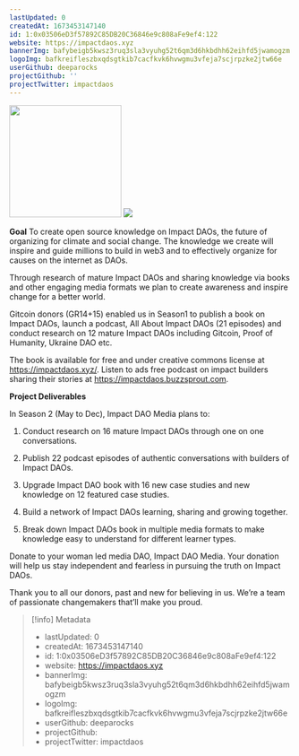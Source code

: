```yaml
---
lastUpdated: 0
createdAt: 1673453147140
id: 1:0x03506eD3f57892C85DB20C36846e9c808aFe9ef4:122
website: https://impactdaos.xyz
bannerImg: bafybeigb5kwsz3ruq3sla3vyuhg52t6qm3d6hkbdhh62eihfd5jwamogzm
logoImg: bafkreifleszbxqdsgtkib7cacfkvk6hvwgmu3vfeja7scjrpzke2jtw66e
userGithub: deeparocks
projectGithub: ''
projectTwitter: impactdaos
---
```


<img style="width: 200px" src="https://ipfs-grants-stack.gitcoin.co/ipfs/bafkreifleszbxqdsgtkib7cacfkvk6hvwgmu3vfeja7scjrpzke2jtw66e">

<img src="https://ipfs-grants-stack.gitcoin.co/ipfs/bafybeigb5kwsz3ruq3sla3vyuhg52t6qm3d6hkbdhh62eihfd5jwamogzm">

**Goal**
To create open source knowledge on Impact DAOs, the future of organizing for climate and social change. The knowledge we create will inspire and guide millions to build in web3 and to effectively organize for causes on the internet as DAOs. 

Through research of mature Impact DAOs and sharing knowledge via books and other engaging media formats we plan to create awareness and inspire change for a better world. 

Gitcoin donors (GR14+15) enabled us in Season1 to publish a book on Impact DAOs, launch a podcast, All About Impact DAOs (21 episodes) and conduct research on 12 mature Impact DAOs including Gitcoin, Proof of Humanity, Ukraine DAO etc.

The book is available for free and under creative commons license at https://impactdaos.xyz/. Listen to ads free podcast on impact builders sharing their stories at https://impactdaos.buzzsprout.com. 

**Project Deliverables**

In Season 2 (May to Dec), Impact DAO Media plans to:

1. Conduct research on 16 mature Impact DAOs through one on one conversations.

2. Publish 22 podcast episodes of authentic conversations with builders of Impact DAOs. 

3. Upgrade Impact DAO book with 16 new case studies and new knowledge on 12 featured case studies. 

3. Build a network of Impact DAOs learning, sharing and growing together.

4. Break down Impact DAOs book in multiple media formats to make knowledge easy to understand for different learner types.

Donate to your woman led media DAO, Impact DAO Media. Your donation will help us stay independent and fearless in pursuing the truth on Impact DAOs. 

Thank you to all our donors, past and new for believing in us. We’re a team of passionate changemakers that’ll make you proud. 


> [!info] Metadata
> * lastUpdated: 0
> * createdAt: 1673453147140
> * id: 1:0x03506eD3f57892C85DB20C36846e9c808aFe9ef4:122
> * website: https://impactdaos.xyz
> * bannerImg: bafybeigb5kwsz3ruq3sla3vyuhg52t6qm3d6hkbdhh62eihfd5jwamogzm
> * logoImg: bafkreifleszbxqdsgtkib7cacfkvk6hvwgmu3vfeja7scjrpzke2jtw66e
> * userGithub: deeparocks
> * projectGithub: 
> * projectTwitter: impactdaos